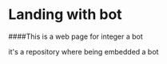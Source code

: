 # Landing with bot

####This is a web page for integer a bot

it's a repository where being embedded a bot

